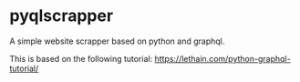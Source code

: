 # pyqlscrapper

A simple website scrapper based on python and graphql.

This is based on the following tutorial: https://lethain.com/python-graphql-tutorial/
